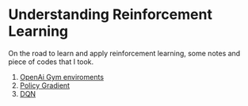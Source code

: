 # Understanding Reinforcement Learning 


On the road to learn and apply reinforcement learning, some notes and piece of codes that I took. 



1. [OpenAi Gym enviroments](https://github.com/AhmetHamzaEmra/Understanding_RL/blob/master/openai_gym/Understanding%20Gym%20enviroments.ipynb)
2. [Policy Gradient](policy_gradient)
3. [DQN](DeepQ)


